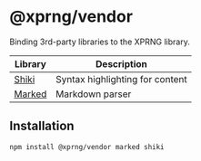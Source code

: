 # @xprng/vendor

Binding 3rd-party libraries to the XPRNG library.

| Library                          | Description                     |
| -------------------------------- | ------------------------------- |
| [Shiki](https://shiki.style/)    | Syntax highlighting for content |
| [Marked](https://marked.js.org/) | Markdown parser                 |

## Installation

```shell
npm install @xprng/vendor marked shiki
```
